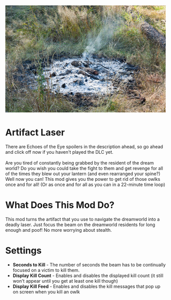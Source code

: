 # ![artifact_laser](Assets/smoldering_ash.jpg)

# Artifact Laser
There are Echoes of the Eye spoilers in the description ahead, so go ahead and click off now if you haven't played the DLC yet.<br /><br />
Are you tired of constantly being grabbed by the resident of the dream world? Do you wish you could take the fight to them and get revenge for all of the times they blew out your lantern (and even 
rearranged your spine?) Well now you can! This mod gives you the power to get rid of those owlks once and for all! (Or as once and for all as you can in a 22-minute time loop) 

# What Does This Mod Do?
This mod turns the artifact that you use to navigate the dreamworld into a deadly laser. Just focus the beam on the dreamworld residents for long enough and poof! No more worrying about stealth.

# Settings
* **Seconds to Kill** - The number of seconds the beam has to be continually focused on a victim to kill them.<br />
* **Display Kill Count** - Enables and disables the displayed kill count (it still won't appear until you get at least one kill though)<br />
* **Display Kill Feed** - Enables and disables the kill messages that pop up on screen when you kill an owlk<br />